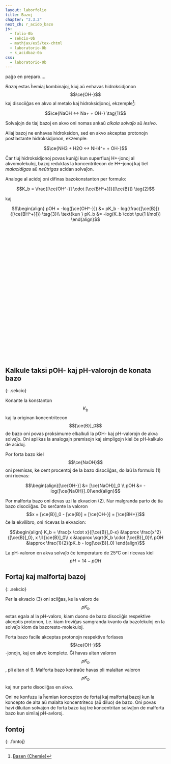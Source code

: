 ```yaml
---
layout: laborfolio
title: Bazoj
chapter: "3.3.2"
next_ch: r_acido_bazo
js:
  - folio-0b
  - sekcio-0b 
  - mathjax/es5/tex-chtml
  - laboratorio-0b
  - k_acidbaz-0a
css:
  - laboratorio-0b
---
```

<!--
https://de.wikipedia.org/wiki/Universalindikator
https://en.wikipedia.org/wiki/Universal_indicator

http://www.ewt-wasser.de/de/wissen/konzentrationsangaben-einheitenumrechnung.html

-->

paĝo en preparo....


*Bazoj* estas ĥemiaj kombinaĵoj, kiuj aŭ enhavas hidroksidjonon $$\ce{OH-}$$ kaj disociiĝas en akvo al metalo kaj hidroksidjonoj, ekzemple[^cd]:

$$\ce{NaOH <-> Na+ + OH-} \tag{1}$$

Solvaĵojn de tiaj bazoj en akvo oni nomas ankaŭ *alkala solvaĵo* aŭ *lesivo*.

Aliaj bazoj ne enhavas hidroksidon, sed en akvo akceptas protonojn postlastante hidroksidjonon, ekzemple:

$$\ce{NH3 + H2O <-> NH4^+ + OH-}$$

Ĉar tiuj hidroksidjonoj povas kuniĝi kun superfluaj H+-jonoj al akvomolekuloj, bazoj reduktas la koncentritecon de H+-jonoj kaj tiel *malacidigas* aŭ *neŭtrigas* acidan solvaĵon.

Analoge al acidoj oni difinas bazokonstanton per formulo:

$$K_b = \frac{[\ce{OH^-}] \cdot [\ce{BH^+}]}{[\ce{B}]} \tag{2}$$

kaj

$$\begin{align} pOH = -log([\ce{OH^-}]) &= pK_b - log(\frac{[\ce{B}]}{[\ce{BH^+}]}) \tag{3}\\
\text{kun } pK_b &= -log(K_b \cdot \pu{1 l/mol}) \end{align}$$

<!--
https://de.wikipedia.org/wiki/Dissoziation_(Chemie)
Ka*Kb = 10e-14
=> pOH, valoro, sumo pH + pOH = 14 / Kw Kdiss... 
https://www.chemie.de/lexikon/PH-Wert.html
https://de.wikipedia.org/wiki/PH-Wert#pOH-Wert
-->


<!--

- gusto
- hidroksidjonoj hidrogenitaj en akva solvaĵo 
- mezureblo per kolorŝanĝo
- koncentriĝo / logaritma skalo: pH7: H+ 0,000001 mol/l 
- akvo: H2O(l) + H2O(l) -> H+(aq) + OH-(aq)          
   
-->


<script>
  let lab; // la laboratorio kaj iloj
  let bastono; // la vitra bastono por fari la pH-provon
  let indikilo; // la pH-iundikilo
  let substanco = "H₂O"; // la elektita substanco
  const ALTO = 240;
  const LARĜO = 300;

  substancoj = {   
    sango: [7.4,"hsl(0 90% 40%)",.8],
    saplesivo: [10,"hsl(60 90% 95%)",.75],
    intestsuko: [8,"hsl(100, 90%, 80%",.7],
    marakvo: [8,"hsl(200, 70%, 30%",.6],
    "NaOH 0,1 mol/l": [13,"hsl(270, 20%, 90%)",.2],
    "NaOH 0,01 mol/l": [12,"hsl(270, 20%, 90%)",.2],
    "NaOH 0,001 mol/l": [11,"hsl(270, 20%, 90%)",.2],
    "NaOH 0,0001 mol/l": [10,"hsl(270, 20%, 90%)",.2],
    "NaOH 0,00001 mol/l": [9,"hsl(270, 20%, 90%)",.2],
  }

  function substanc_elekto(subst) {
    // plenigu la glason
    substanco = subst;
    const ecoj = substancoj[subst];
    const enhavo = ĝi("#_glaso_provtubo_enhavo .likvo") || ĝi("#_glaso_provtubo_enhavo .__subst");
    Lab.a(enhavo,{class: "__subst", fill: ecoj[1], "fill-opacity": ecoj[2]}); 
    indikilo.makulo(7,true); // true: forigu makulon
    lab.movu(bastono,"B1");
    /*
    const makulo = ĝi("#indikilo .makulo") || ĝi("#indikilo .__makulo");
    Lab.a(makulo, {
      fill: '',
      "fill-opacity": 0
    })
    */
  }

  function pHprovo() {
    lab.movu(bastono,"B2");
    const ecoj = substancoj[substanco];
    indikilo.makulo(ecoj[0]); // kolorigu laŭ pH-valoro
    console.log(`${substanco}, pH: ${ecoj[0]}`);
    /*
    Lab.a(makulo, {
      class: "__makulo",
      fill: `hsl(${pHklr},70%,50%)`,
      "fill-opacity": .7
    });
    */
  }

  lanĉe(()=>{
    lab = new Laboratorio(ĝi("#eksperimento"),"fono",LARĜO,ALTO+10);

    // pH-indikilon maldekstre
    indikilo = Lab.indikilo();
    lab.metu(indikilo,{id: "maldekstre", x:(LARĜO)/2-80, y:ALTO-50});

    // vitra bastono unue por ke ĝi aperu "en" la provtubo
    bastono = Lab.bastono("bastono");
    lab.metu(bastono,{id: "B1", x:(LARĜO)/2+8+40, y:ALTO});
    lab.nova_loko({id: "B2", x:(LARĜO)/2, y:ALTO});

    // metu provtubon en la mezon
    const provtubo = Lab.provtubo("provtubo",1/6); // enhavo (5/6*150)
    lab.metu(provtubo,{id: "tablo", x:(LARĜO)/2+40, y:ALTO-5});

    // ni faru pH-provon se uzanto klakas ie
    // sur bastonon, provtubon aŭ pH-indikilon
    lab.klak_reago(bastono,pHprovo);
    lab.klak_reago(provtubo,pHprovo);
    lab.klak_reago(indikilo,pHprovo);

    // elekteblaj substancoj
    const btn_w = 70; btn_h = 16; 
    let dk_y = 10, md_y = 10;

    for (s of Object.keys(substancoj)) { 
      let btn;     
      if (s.startsWith("Na")) {
        btn = lab.butono(s,-10,md_y,btn_w+30,btn_h);
        md_y += btn_h + 4;
      } else {
        btn = lab.butono(s,LARĜO-btn_w+10,dk_y,btn_w,btn_h);
      dk_y += btn_h + 4;
      }
 
      lab.klak_reago({g: btn},(btn) => {
        const subst = btn.g.textContent;
        // forigu klason .premita de antaŭa butono...
        for (const b of ĉiuj("#eksperimento .butono")) {
          b.classList.remove("premita");
        }
        // montru nun elektitan substancon kaj butonon
        btn.g.classList.add("premita");
        substanc_elekto(subst);
      });
    }

  });

</script>

<svg id="eksperimento"
    version="1.1" 
    xmlns="http://www.w3.org/2000/svg" 
    xmlns:xlink="http://www.w3.org/1999/xlink" width="100%" viewBox="-10 -10 320 260">
 <style type="text/css">
    <![CDATA[
      .likvo {
        display: none;
      }
      .butono.premita rect {
        fill: #004b4b;
      }
    ]]>
  </style>
</svg>

## Kalkule taksi pOH- kaj pH-valorojn de konata bazo
{: .sekcio}

Konante la konstanton $$K_b$$ kaj la originan koncentritecon $$[\ce{B}]_0$$ de bazo oni povas proksimume elkalkuli la pOH- kaj pH-valorojn de akva solvaĵo. Oni aplikas la analogajn premisojn kaj simpligojn kiel ĉe pH-kalkulo de acidoj.


Por forta bazo kiel $$\ce{NaOH}$$ oni premisas, ke cent procentoj de la bazo disociiĝas, do laŭ la formulo (1) oni ricevas:

$$\begin{align}[\ce{OH-}] &= [\ce{NaOH}]_0 \\ pOH &= -log([\ce{NaOH}]_0)\end{align}$$

Por malforta bazo oni devas uzi la ekvacion (2). Nur malgranda parto de tia bazo disociiĝas. Do serĉante la valoron $$x = [\ce{B}]_0 - [\ce{B}] = [\ce{OH-}] = [\ce{BH+}]$$ ĉe la ekvilibro, oni ricevas la ekvacion:

$$\begin{align}
K_b = \frac{x \cdot x}{[\ce{B}]_0-x} &\approx \frac{x^2}{[\ce{B}]_0}, x \ll [\ce{B}]_0\\
x &\approx \sqrt{K_b \cdot [\ce{B}]_0}\\
pOH &\approx \frac{1}{2}(pK_b - log[\ce{B}]_0)
\end{align}$$

La pH-valoron en akva solvaĵo ĉe temperaturo de 25°C oni ricevas kiel $$pH = 14 - pOH$$

## Fortaj kaj malfortaj bazoj 
{: .sekcio}

Per la ekvacio (3) oni sciiĝas, ke la valoro de $$pK_b$$ estas egala al la pH-valoro, kiam duono de bazo disociiĝis respektive akceptis protonon, t.e. kiam troviĝas samgranda kvanto da bazolekuloj en la solvaĵo kiom da bazoresto-molekuloj.

Forta bazo facile akceptas protonojn respektive forlases $$\ce{OH-}$$-jonojn, kaj en akvo komplete. Ĝi havas altan valoron $$pK_b$$, pli altan ol 9. Malforta bazo kontraŭe havas pli malaltan valoron $$pK_b$$ kaj nur parte disociiĝas en akvo.

Oni ne konfuzu la ĥemian koncepton de fortaj kaj malfortaj bazoj kun la koncepto de alta aŭ malalta koncentriteco (aŭ diluo) de bazo. Oni povas havi diluitan solvaĵon de forta bazo kaj tre 
koncentritan solvaĵon de malforta bazo kun similaj pH-avloroj.

## fontoj
{: .fontoj}

[^cd]: [Basen (Chemie)](https://www.chemie.de/lexikon/Basen_%28Chemie%29.html)
